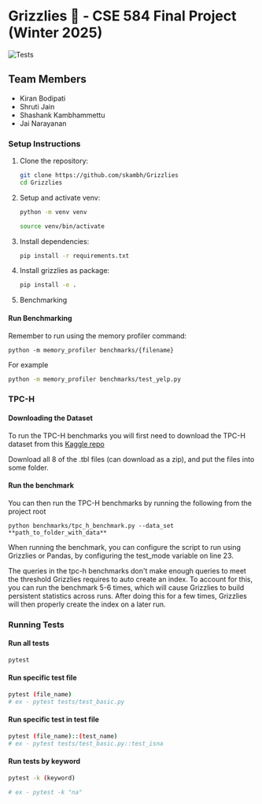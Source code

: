 # Grizzlies 🐻 - CSE 584 Final Project (Winter 2025)

![Tests](https://github.com/skambh/Grizzlies/actions/workflows/run_tests.yml/badge.svg)

## Team Members

- Kiran Bodipati
- Shruti Jain
- Shashank Kambhammettu
- Jai Narayanan

### Setup Instructions

1. Clone the repository:

   ```bash
   git clone https://github.com/skambh/Grizzlies
   cd Grizzlies
   ```

2. Setup and activate venv:

   ```bash
   python -m venv venv

   source venv/bin/activate
   ```

3. Install dependencies:

   ```bash
   pip install -r requirements.txt
   ```

4. Install grizzlies as package:

   ```bash
   pip install -e .
   ```

5. Benchmarking

#### Run Benchmarking

Remember to run using the memory profiler command:

```
python -m memory_profiler benchmarks/{filename}
```

For example

```bash
python -m memory_profiler benchmarks/test_yelp.py

```

### TPC-H

#### Downloading the Dataset

To run the TPC-H benchmarks you will first need to download the TPC-H dataset from this [Kaggle repo](https://www.kaggle.com/datasets/davidalexander01/tpc-h-dataset/data)

Download all 8 of the .tbl files (can download as a zip), and put the files into some folder.

#### Run the benchmark

You can then run the TPC-H benchmarks by running the following from the project root

```
python benchmarks/tpc_h_benchmark.py --data_set **path_to_folder_with_data**
```

When running the benchmark, you can configure the script to run using Grizzlies or Pandas, by configuring the test_mode variable on line 23.

The queries in the tpc-h benchmarks don't make enough queries to meet the threshold Grizzlies requires to auto create an index. To account for this, you can run the benchmark 5-6 times, which will cause Grizzlies to build persistent statistics across runs. After doing this for a few times, Grizzlies will then properly create the index on a later run.

### Running Tests

#### Run all tests

```bash
pytest
```

#### Run specific test file

```bash
pytest (file_name)
# ex - pytest tests/test_basic.py
```

#### Run specific test in test file

```bash
pytest (file_name)::(test_name)
# ex - pytest tests/test_basic.py::test_isna
```

#### Run tests by keyword

```bash
pytest -k (keyword)

# ex - pytest -k "na"
```
